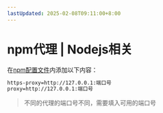 ```yaml
---
lastUpdated: 2025-02-08T09:11:00+8:00
---
```


# npm代理 | Nodejs相关

在[npm配置文件](/Nodejs/Npmrc)内添加以下内容：

```txt
https-proxy=http://127.0.0.1:端口号
proxy=http://127.0.0.1:端口号
```

> 不同的代理的端口号不同，需要填入可用的端口号